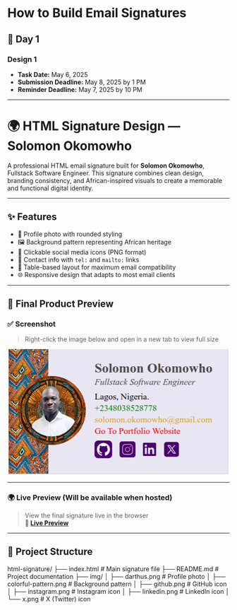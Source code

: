 # How to Build Email Signatures

## 📅 Day 1

### **Design 1**
- **Task Date:** May 6, 2025  
- **Submission Deadline:** May 8, 2025 by 1 PM  
- **Reminder Deadline:** May 7, 2025 by 10 PM  

---
# 🌍 HTML Signature Design — Solomon Okomowho

A professional HTML email signature built for **Solomon Okomowho**, Fullstack Software Engineer. This signature combines clean design, branding consistency, and African-inspired visuals to create a memorable and functional digital identity.

---

## ✨ Features

- 📸 Profile photo with rounded styling
- 🖼️ Background pattern representing African heritage
- 🔗 Clickable social media icons (PNG format)
- 📱 Contact info with `tel:` and `mailto:` links
- 🧩 Table-based layout for maximum email compatibility
- 🌐 Responsive design that adapts to most email clients

---

## 📸 Final Product Preview

### ✅ Screenshot

> Right-click the image below and open in a new tab to view full size

![HTML Signature Preview](./img/preview.png)

---

### 🌍 Live Preview (Will be available when hosted)

> View the final signature live in the browser  
**🔗 [Live Preview](https://your-live-preview-link.com)**

---

## 📁 Project Structure

html-signature/
├── index.html # Main signature file
├── README.md # Project documentation
├── img/
│ ├── darthus.png # Profile photo
│ ├── colorful-pattern.png # Background pattern
│ ├── github.png # GitHub icon
│ ├── instagram.png # Instagram icon
│ ├── linkedin.png # LinkedIn icon
│ └── x.png # X (Twitter) icon